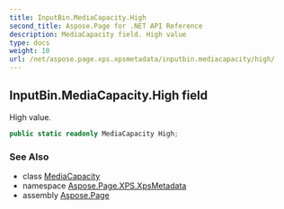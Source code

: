 ```yaml
---
title: InputBin.MediaCapacity.High
second_title: Aspose.Page for .NET API Reference
description: MediaCapacity field. High value
type: docs
weight: 10
url: /net/aspose.page.xps.xpsmetadata/inputbin.mediacapacity/high/
---
```

## InputBin.MediaCapacity.High field

High value.

```csharp
public static readonly MediaCapacity High;
```

### See Also

* class [MediaCapacity](../)
* namespace [Aspose.Page.XPS.XpsMetadata](../../inputbin.mediacapacity/)
* assembly [Aspose.Page](../../../)


